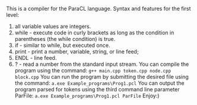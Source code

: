 This is a compiler for the ParaCL language. 
Syntax and features for the first level:
1) all variable values are integers.
2) while - execute code in curly brackets as long as the condition in parentheses (the while condition) is true.
3) if - similar to while, but executed once.
4) print - print a number, variable, string, or line feed;
5) ENDL - line feed.
6) ? - read a number from the standard input stream.
You can compile the program using the command:
```g++ main.cpp token.cpp node.cpp block.cpp```
You can run the program by submitting the desired file using the command:
```a.exe Example_programs\Prog1.pcl```
You can output the program parsed for tokens using the third command line parameter ParFile:
```a.exe Example_programs\Prog1.pcl ParFile```
Enjoy:)